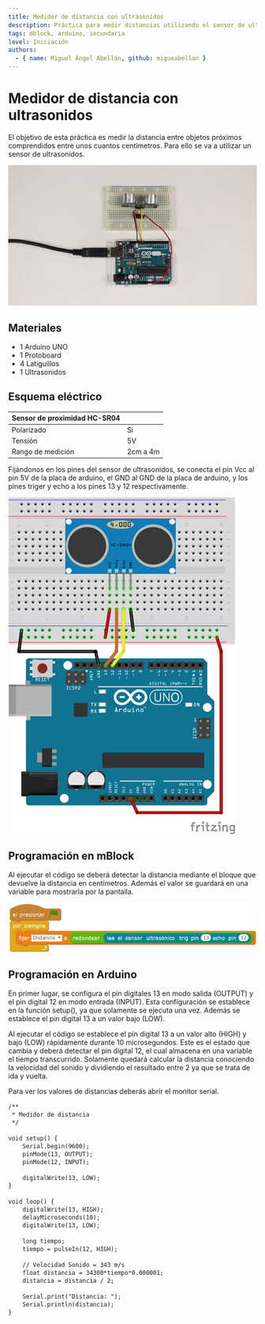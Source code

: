 ```yaml
---
title: Medidor de distancia con ultrasonidos
description: Práctica para medir distancias utilizando el sensor de ultrasonidos.
tags: mblock, arduino, secundaria
level: Iniciación
authors:
  - { name: Miguel Ángel Abellán, github: migueabellan }
---
```


# Medidor de distancia con ultrasonidos

El objetivo de esta práctica es medir la distancia entre objetos próximos comprendidos entre unos cuantos centímetros. Para ello se va a utilizar un sensor de ultrasonidos.

![](practica.gif)

## Materiales

- 1 Arduino UNO
- 1 Protoboard
- 4 Latiguillos
- 1 Ultrasonidos

## Esquema eléctrico

| Sensor de proximidad HC-SR04  |           |
| ----------------------------- | --------- |
| Polarizado                    | Si        |
| Tensión                       | 5V        |
| Rango de medición             | 2cm a 4m  |

Fijándonos en los pines del sensor de ultrasonidos, se conecta el pin Vcc al pin 5V de la placa de arduino, el GND al GND de la placa de arduino, y los pines triger y echo a los pines 13 y 12 respectivamente.

![](fritzing.png)

## Programación en mBlock

Al ejecutar el código se deberá detectar la distancia mediante el bloque que devuelve la distancia en centímetros. Además el valor se guardará en una variable para mostrarla por la pantalla.

![](mblock.png)

## Programación en Arduino

En primer lugar, se configura el pin digitales 13 en modo salida (OUTPUT) y el pin digital 12 en modo entrada (INPUT). Esta configuración se establece en la función setup(), ya que solamente se ejecuta una vez. Además se establece el pin digital 13 a un valor bajo (LOW).

Al ejecutar el código se establece el pin digital 13 a un valor alto (HIGH) y bajo (LOW) rápidamente durante 10 microsegundos. Este es el estado que cambia y deberá detectar el pin digital 12, el cual almacena en una variable el tiempo transcurrido. Solamente quedará calcular la distancia conociendo la velocidad del sonido y dividiendo el resultado entre 2 ya que se trata de ida y vuelta.

Para ver los valores de distancias deberás abrir el monitor serial.

```
/**
 * Medidor de distancia
 */

void setup() {
    Serial.begin(9600);
    pinMode(13, OUTPUT);
    pinMode(12, INPUT);
    
    digitalWrite(13, LOW);
}

void loop() {
    digitalWrite(13, HIGH);
    delayMicroseconds(10);
    digitalWrite(13, LOW);
    
    long tiempo;
    tiempo = pulseIn(12, HIGH);
    
    // Velocidad Sonido = 343 m/s
    float distancia = 34300*tiempo*0.000001;
    distancia = distancia / 2;
    
    Serial.print("Distancia: ");
    Serial.println(distancia);
}
```
